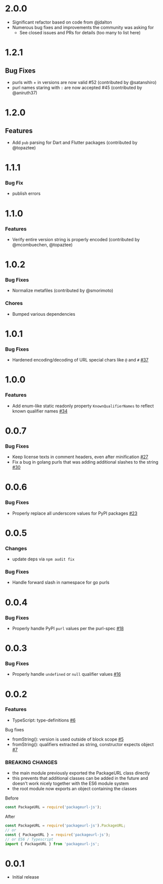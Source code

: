 # 2.0.0
* Significant refactor based on code from @jdalton
* Numerous bug fixes and improvements the community was asking for
  * See closed issues and PRs for details (too many to list here)

# 1.2.1
## Bug Fixes
* purls with + in versions are now valid #52 (contributed by @satanshiro)
* purl names staring with `:` are now accepted #45 (contributed by @aniruth37)

# 1.2.0
## Features
* Add `pub` parsing for Dart and Flutter packages (contributed by @topaztee)

# 1.1.1
### Bug Fix
* publish errors

# 1.1.0
### Features
* Verify entire version string is properly encoded (contributed by @mcombuechen, @topaztee)

# 1.0.2
### Bug Fixes
* Normalize metafiles (contributed by @smorimoto)

### Chores
* Bumped various dependencies

# 1.0.1
### Bug Fixes
* Hardened encoding/decoding of URL special chars like `@` and `#` [#37](https://github.com/package-url/packageurl-js/pull/37)

# 1.0.0
### Features
* Add enum-like static readonly property `KnownQualifierNames` to reflect known qualifier names [#34](https://github.com/package-url/packageurl-js/pull/34)

# 0.0.7
### Bug Fixes
* Keep license texts in comment headers, even after minification [#27](https://github.com/package-url/packageurl-js/issues/27)
* Fix a bug in golang purls that was adding additional slashes to the string [#30](https://github.com/package-url/packageurl-js/issues/30)

# 0.0.6
### Bug Fixes
* Properly replace all underscore values for PyPI packages [#23](https://github.com/package-url/packageurl-js/issues/23)

# 0.0.5
### Changes
* update deps via `npm audit fix`

### Bug Fixes
* Handle forward slash in namespace for go purls

# 0.0.4
### Bug Fixes
* Properly handle PyPI `purl` values per the purl-spec [#18](https://github.com/package-url/packageurl-js/pull/18)

# 0.0.3
### Bug Fixes
* Properly handle `undefined` or `null` qualifier values [#16](https://github.com/package-url/packageurl-js/issues/16)

# 0.0.2

### Features
* TypeScript: type-definitions [#6](https://github.com/package-url/packageurl-js/issues/6)

Bug fixes
* fromString(): version is used outside of block scope [#5](https://github.com/package-url/packageurl-js/issues/5)
* fromString(): qualifiers extracted as string, constructor expects object [#7](https://github.com/package-url/packageurl-js/issues/7)

### BREAKING CHANGES

* the main module previously exported the PackageURL class directly
* this prevents that additional classes can be added in the future and doesn't work nicely together with the ES6 module system
* the root module now exports an object containing the classes

Before
```js
const PackageURL = require('packageurl-js');
```

After
```js
const PackageURL = require('packageurl-js').PackageURL;
// or
const { PackageURL } = require('packageurl-js');
// or ES6 / Typescript
import { PackageURL } from 'packageurl-js';
```

# 0.0.1

* Initial release
